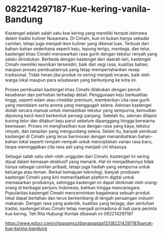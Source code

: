 # 082214297187-Kue-kering-vanila-Bandung
Kastengel adalah salah satu kue kering yang memiliki tempat istimewa dalam tradisi kuliner Nusantara. Di Cimahi, kue ini bukan hanya sekadar camilan, tetapi juga menjadi ikon kuliner yang dikenal luas. Terbuat dari bahan-bahan sederhana seperti keju, tepung terigu, mentega, dan telur, kastengel khas Cimahi menawarkan rasa gurih dengan tekstur renyah yang selalu dirindukan. Berbeda dengan kastengel dari daerah lain, kastengel Cimahi memiliki keunikan tersendiri, baik dari segi rasa, kualitas bahan, maupun proses pembuatannya yang tetap mempertahankan resep tradisional. Tidak heran jika produk ini sering menjadi incaran, baik oleh warga lokal maupun para wisatawan yang berkunjung ke kota ini.

Proses pembuatan kastengel khas Cimahi dilakukan dengan penuh kesabaran dan perhatian terhadap detail. Penggunaan keju berkualitas tinggi, seperti edam atau cheddar premium, memberikan cita rasa gurih yang mendalam serta aroma yang menggugah selera. Adonan kastengel diolah secara manual untuk memastikan tekstur yang sempurna, kemudian dipotong kecil-kecil berbentuk persegi panjang. Setelah itu, adonan dilapisi kuning telur dan ditaburi keju parut sebelum dipanggang hingga berwarna keemasan. Proses ini menghasilkan kue dengan rasa yang kaya, tekstur renyah, dan tampilan yang mengundang selera. Selain itu, banyak pembuat kastengel di Cimahi yang terus berinovasi dengan menambahkan bahan-bahan lokal seperti rempah-rempah untuk menciptakan varian rasa baru, tanpa meninggalkan cita rasa asli yang menjadi ciri khasnya.

Sebagai salah satu oleh-oleh unggulan dari Cimahi, kastengel ini sering dijual dalam kemasan eksklusif yang menarik. Hal ini menjadikannya tidak hanya sebagai camilan pribadi, tetapi juga hadiah yang sempurna untuk keluarga atau teman. Berkat kemajuan teknologi, banyak produsen kastengel Cimahi yang kini memanfaatkan platform digital untuk memasarkan produknya, sehingga kastengel ini dapat dinikmati oleh orang-orang di berbagai penjuru Indonesia, bahkan hingga mancanegara. Popularitas kastengel Cimahi mencerminkan bagaimana sebuah produk lokal dapat bertahan dan terus berkembang di tengah persaingan industri makanan. Dengan rasa yang autentik, kualitas yang terjaga, dan sentuhan tradisi, kastengel khas Cimahi tetap menjadi primadona di hati para pecinta kue kering.
Teh Rita
Hubungi Kontak dibawah ini
082214297187

 https://www.edocr.com/v/lqgxamxz/dianapsptaa12/082214297187parcel-kue-kering-bandung
